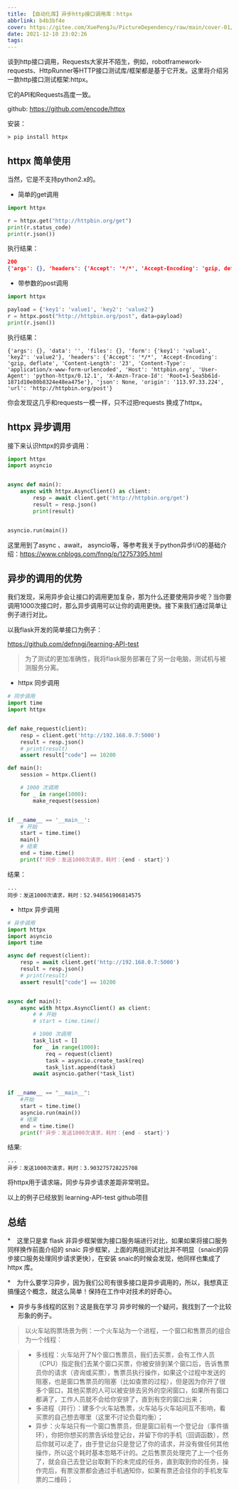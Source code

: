 ```yaml
---
title: 【自动化库】异步http接口调用库：httpx
abbrlink: b4b3bf4e
cover: https://gitee.com/XuePengJu/PictureDependency/raw/main/cover-01/8.png
date: 2021-12-10 23:02:26
tags:
---
```


谈到http接口调用，Requests大家并不陌生，例如，robotframework-requests、HttpRunner等HTTP接口测试库/框架都是基于它开发。这里将介绍另一款http接口测试框架:httpx。

它的API和Requests高度一致。

github: https://github.com/encode/httpx

安装：

```shell
> pip install httpx
```

## httpx 简单使用

当然，它是不支持python2.x的。

- 简单的get调用

```py
import httpx

r = httpx.get("http://httpbin.org/get")
print(r.status_code)
print(r.json())
```

执行结果：

```json
200
{'args': {}, 'headers': {'Accept': '*/*', 'Accept-Encoding': 'gzip, deflate', 'Host': 'httpbin.org', 'User-Agent': 'python-httpx/0.12.1', 'X-Amzn-Trace-Id': 'Root=1-5ea5b58c-e446c44392ea090809e8a4bc'}, 'origin': '113.97.33.224', 'url': 'http://httpbin.org/get'}
```

- 带参数的post调用

```python
import httpx

payload = {'key1': 'value1', 'key2': 'value2'}
r = httpx.post("http://httpbin.org/post", data=payload)
print(r.json())
```

执行结果：

```shell
{'args': {}, 'data': '', 'files': {}, 'form': {'key1': 'value1', 'key2': 'value2'}, 'headers': {'Accept': '*/*', 'Accept-Encoding': 'gzip, deflate', 'Content-Length': '23', 'Content-Type': 'application/x-www-form-urlencoded', 'Host': 'httpbin.org', 'User-Agent': 'python-httpx/0.12.1', 'X-Amzn-Trace-Id': 'Root=1-5ea5b61d-1871d10e80b8324e48ea475e'}, 'json': None, 'origin': '113.97.33.224', 'url': 'http://httpbin.org/post'}
```

你会发现这几乎和requests一模一样，只不过把requests 换成了httpx。

## httpx 异步调用

接下来认识httpx的异步调用：

```python
import httpx
import asyncio


async def main():
    async with httpx.AsyncClient() as client:
        resp = await client.get('http://httpbin.org/get')
        result = resp.json()
        print(result)


asyncio.run(main())
```

这里用到了async 、await， asyncio等，等参考我关于python异步I/O的基础介绍：https://www.cnblogs.com/fnng/p/12757395.html

## 异步的调用的优势

我们发现，采用异步会让接口的调用更加复杂，那为什么还要使用异步呢？当你要调用1000次接口时，那么异步调用可以让你的调用更快。接下来我们通过简单让例子进行对比。

以我flask开发的简单接口为例子：

https://github.com/defnngj/learning-API-test

> 为了测试的更加准确性，我将flask服务部署在了另一台电脑，测试机与被测服务分离。

- httpx 同步调用

```py
# 同步调用
import time
import httpx


def make_request(client):
    resp = client.get('http://192.168.0.7:5000')
    result = resp.json()
    # print(result)
    assert result["code"] == 10200

def main():
    session = httpx.Client()

    # 1000 次调用
    for _ in range(1000):
        make_request(session)


if __name__ == '__main__':
    # 开始
    start = time.time()
    main()
    # 结束
    end = time.time()
    print(f'同步：发送1000次请求，耗时：{end - start}')
```

结果：

```
...
同步：发送1000次请求，耗时：52.948561906814575
```

- httpx 异步调用

```py
# 异步调用
import httpx
import asyncio
import time

async def request(client):
    resp = await client.get('http://192.168.0.7:5000')
    result = resp.json()
    # print(result)
    assert result["code"] == 10200


async def main():
    async with httpx.AsyncClient() as client:
        # # 开始
        # start = time.time()

        # 1000 次调用
        task_list = []
        for _ in range(1000):
            req = request(client)
            task = asyncio.create_task(req)
            task_list.append(task)
        await asyncio.gather(*task_list)


if __name__ == "__main__":
    #开始
    start = time.time()
    asyncio.run(main())
    # 结束
    end = time.time()
    print(f'异步：发送1000次请求，耗时：{end - start}')
```

结果:

```
...
异步：发送1000次请求，耗时：3.903275728225708
```

将httpx用于请求端，同步与异步请求差距非常明显。

以上的例子已经放到 learning-API-test github项目

## 总结

*　这里只是拿 flask 非异步框架做为接口服务端进行对比，如果如果将接口服务同样换作前面介绍的 snaic 异步框架，上面的两组测试对比并不明显（snaic的异步接口服务处理同步请求更快），在安装 snaic的时候会发现，他同样也集成了 httpx 库。

*　为什么要学习异步，因为我们公司有很多接口是异步调用的，所以，我想真正搞懂这个概念，就这么简单！保持在工作中对技术的好奇心。

- 异步与多线程的区别？这是我在学习 异步时候的一个疑问，我找到了一个比较形象的例子。

> 以火车站购票场景为例：一个火车站为一个进程，一个窗口和售票员的组合为一个线程：

> - 多线程：火车站开了N个窗口售票员，我们去买票，会有工作人员（CPU）指定我们去某个窗口买票，你被安排到某个窗口后，告诉售票员你的请求（咨询或买票），售票员执行操作，如果这个过程中发送的阻塞，也是窗口售票员的阻塞（比如查票的过程），但是因为你开了很多个窗口，其他买票的人可以被安排去另外的空闲窗口，如果所有窗口都满了，工作人员就不会给你安排了，直到有空的窗口出来；
> - 多进程（并行）：建多个火车站售票，火车站与火车站间互不影响，看买票的自己想去哪里（这里不讨论负载均衡）；
> - 异步：火车站只有一个窗口售票员，但是窗口前有一个登记台（事件循环），你把你想买的票告诉给登记台，并留下你的手机（回调函数），然后你就可以走了，由于登记台只是登记了你的请求，并没有做任何其他操作，所以这个耗时基本忽略不计的。之后售票员处理完了上一个任务了，就会自己去登记台取剩下的未完成的任务，直到取到你的任务，操作完后，有票没票都会通过手机通知你，如果有票还会往你的手机发车票的二维码；